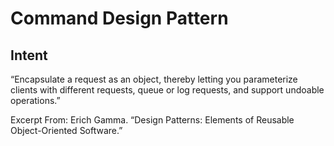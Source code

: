 # Command Design Pattern

## Intent

“Encapsulate a request as an object, thereby letting you parameterize clients with different requests, queue or log requests, and support undoable operations.”

Excerpt From: Erich Gamma. “Design Patterns: Elements of Reusable Object-Oriented Software.”